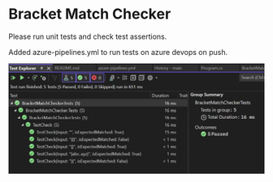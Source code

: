# Bracket Match Checker

Please run unit tests and check test assertions.

Added azure-pipelines.yml to run tests on azure devops on push.

![Unit Test Screenshot](https://github.com/jicking/ExamBracketMatchChecker/blob/main/test-results.jpg?raw=true)
